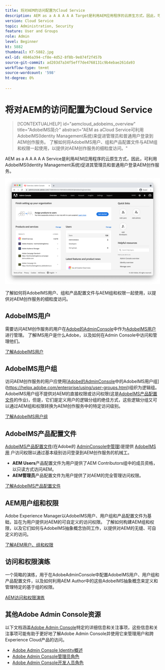 ```yaml
---
title: 将对AEM的访问配置为Cloud Service
description: AEM as a A A A A A Target是利用AEM应用程序的云原生方式，因此，可利用AdobeIMS(Identity Management系统)来促进管理员和普通用户登录到AEM创作服务。 了解如何将AdobeIMS用户、用户组和产品配置文件与AEM组和权限结合使用，以提供对AEM作者的特定访问权限。
version: Cloud Service
topic: Administration, Security
feature: User and Groups
role: Admin
level: Beginner
kt: 5882
thumbnail: KT-5882.jpg
exl-id: 4846a394-cf8e-4d52-8f8b-9e874f2f457b
source-git-commit: ad203d7a34f5eff7de4768131c9b4ebae261da93
workflow-type: tm+mt
source-wordcount: '598'
ht-degree: 0%

---
```


# 将对AEM的访问配置为Cloud Service

>[!CONTEXTUALHELP]
>id="aemcloud_adobeims_overview"
>title="AdobeIMS简介"
>abstract="AEM as aCloud Service可利用AdobeIMS(Identity Management系统)来促进管理员和普通用户登录到AEM创作服务。 了解如何将AdobeIMS用户、组和产品配置文件与AEM组和权限一起使用，以提供对AEM创作服务的细粒度访问。"

AEM as a A A A A A Service是利用AEM应用程序的云原生方式，因此，可利用AdobeIMS(Identity Management系统)促进其管理员和普通用户登录AEM创作服务。

![Adobe Admin Console](./assets/hero.png)

了解如何将AdobeIMS用户、组和产品配置文件与AEM组和权限一起使用，以提供对AEM创作服务的细粒度访问。

## AdobeIMS用户

需要访问AEM创作服务的用户在[Adobe的AdminConsole](https://adminconsole.adobe.com)中作为[AdobeIMS用户](https://helpx.adobe.com/cn/enterprise/using/set-up-identity.html)进行管理。 了解IMS用户是什么Adobe，以及如何在Admin Console中访问和管理他们。

[了解AdobeIMS用户](./adobe-ims-users.md)

## AdobeIMS用户组

访问AEM创作服务的用户应使用[[Adobe的AdminConsole](https://adminconsole.adobe.com)中的AdobeIMS用户组](https://helpx.adobe.com/enterprise/using/user-groups.html)组织为逻辑组。 AdobeIMS用户组不提供对AEM的直接权限或访问权限(这是[AdobeIMS产品配置文件](#adobe-ims-product-profiles)的作业)，但是，它们是定义用户的逻辑分组的绝佳方式，这些逻辑分组又可以通过AEM组和权限转换为AEM创作服务中的特定访问级别。

[了解AdobeIMS用户组](./adobe-ims-user-groups.md)

## AdobeIMS产品配置文件

[AdobeIMS产品配置文件](https://helpx.adobe.com/enterprise/using/manage-permissions-and-roles.html)(在Adobe的 [AdminConsole中管理](https://adminconsole.adobe.com))是提供 [AdobeIMS用](#adobe-ims-users) 户访问权限以通过基本级别访问登录到AEM创作服务的机械工。

+ __AEM Users__&#x200B;产品配置文件为用户提供了AEM Contributors组中的成员资格，以只读方式访问AEM。
+ __AEM管理员__&#x200B;产品配置文件为用户提供了对AEM的完全管理访问权限。

[了解AdobeIMS产品配置文件](./adobe-ims-product-profiles.md)

## AEM用户组和权限

Adobe Experience Manager以AdobeIMS用户、用户组和产品配置文件为基础，旨在为用户提供对AEM的可自定义的访问权限。 了解如何构建AEM组和权限，以及它们如何与AdobeIMS抽象概念协同工作，以提供对AEM的无缝、可自定义的访问。

[了解AEM用户、组和权限](./aem-users-groups-and-permissions.md)

## 访问和权限演练

一个简略的演练，用于在AdobeAdminConsole中配置AdobeIMS用户、用户组和产品配置文件，以及如何利用AEM Author中的这些AdobeIMS抽象概念来定义和管理特定的基于组的权限。

[AEM访问和权限演练](./walk-through.md)

## 其他Adobe Admin Console资源

以下文档涵盖[Adobe Admin Console](https://adminconsole.adobe.com)特定的详细信息和关注事项，这些信息和关注事项可能有助于更好地了解Adobe Admin Console并使用它来管理用户和跨Experience Cloud产品的访问。

+ [Adobe Admin Console Identity概述](https://helpx.adobe.com/enterprise/using/identity.html)
+ [Adobe Admin Console管理员角色](https://helpx.adobe.com/enterprise/using/admin-roles.html)
+ [Adobe Admin Console开发人员角色](https://helpx.adobe.com/enterprise/using/manage-developers.html)
